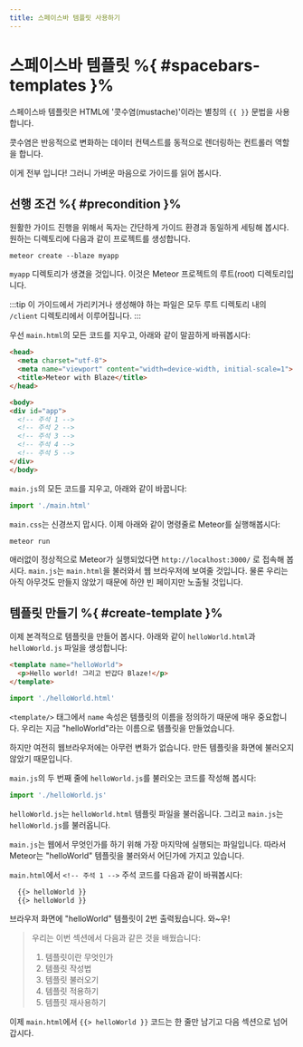 ```yaml
---
title: 스페이스바 템플릿 사용하기
---
```


# 스페이스바 템플릿 %{ #spacebars-templates }%

스페이스바 템플릿은 HTML에 '콧수염(mustache)'이라는 별칭의 `{​{ }}` 문법을 사용합니다.

콧수염은 반응적으로 변화하는 데이터 컨텍스트를 동적으로 렌더링하는 컨트롤러 역할을 합니다.

이게 전부 입니다! 그러니 가벼운 마음으로 가이드를 읽어 봅시다.

## 선행 조건 %{ #precondition }%

원활한 가이드 진행을 위해서 독자는 간단하게 가이드 환경과 동일하게 세팅해 봅시다.
원하는 디렉토리에 다음과 같이 프로젝트를 생성합니다.

```shell
meteor create --blaze myapp
```

`myapp` 디렉토리가 생겼을 것입니다.
이것은 Meteor 프로젝트의 루트(root) 디렉토리입니다.

:::tip
이 가이드에서 가리키거나 생성해야 하는 파일은 모두 루트 디렉토리 내의 `/client` 디렉토리에서 이루어집니다.
:::

우선 `main.html`의 모든 코드를 지우고, 아래와 같이 말끔하게 바꿔봅시다:
```html
<head>
  <meta charset="utf-8">
  <meta name="viewport" content="width=device-width, initial-scale=1">
  <title>Meteor with Blaze</title>
</head>

<body>
<div id="app">
  <!-- 주석 1 -->
  <!-- 주석 2 -->
  <!-- 주석 3 -->
  <!-- 주석 4 -->
  <!-- 주석 5 -->
</div>
</body>
```

`main.js`의 모든 코드를 지우고, 아래와 같이 바꿉니다:
```js
import './main.html'
```

`main.css`는 신경쓰지 맙시다.
이제 아래와 같이 명령줄로 Meteor를 실행해봅시다:
```shell
meteor run
```
애러없이 정상적으로 Meteor가 실행되었다면 `http://localhost:3000/` 로 접속해 봅시다.
`main.js`는 `main.html`을 불러와서 웹 브라우저에 보여줄 것입니다.
물론 우리는 아직 아무것도 만들지 않았기 때문에 하얀 빈 페이지만 노출될 것입니다.

## 템플릿 만들기 %{ #create-template }%

이제 본격적으로 템플릿을 만들어 봅시다. 아래와 같이 `helloWorld.html`과 `helloWorld.js` 파일을 생성합니다:
```html
<template name="helloWorld">
  <p>Hello world! 그리고 반갑다 Blaze!</p>
</template>
```
```js
import './helloWorld.html'
```

`<template/>` 태그에서 `name` 속성은 템플릿의 이름을 정의하기 때문에 매우 중요합니다.
우리는 지금 "helloWorld"라는 이름으로 템플릿을 만들었습니다.

하지만 여전히 웹브라우저에는 아무런 변화가 없습니다.
만든 템플릿을 화면에 불러오지 않았기 때문입니다.

`main.js`의 두 번째 줄에 `helloWorld.js`를 불러오는 코드를 작성해 봅시다:
```js
import './helloWorld.js'
```

`helloWorld.js`는 `helloWorld.html` 템플릿 파일을 불러옵니다.
그리고 `main.js`는 `helloWorld.js`를 불러옵니다.

`main.js`는 웹에서 무엇인가를 하기 위해 가장 마지막에 실행되는 파일입니다.
따라서 Meteor는 "helloWorld" 템플릿을 불러와서 어딘가에 가지고 있습니다.

`main.html`에서 `<!-- 주석 1 -->` 주석 코드를 다음과 같이 바꿔봅시다:
```html
  {{> helloWorld }}
  {{> helloWorld }}
```
브라우저 화면에 "helloWorld" 템플릿이 2번 출력됬습니다. 와~우!

> 우리는 이번 섹션에서 다음과 같은 것을 배웠습니다:
> 1. 템플릿이란 무엇인가
> 2. 템플릿 작성법
> 3. 템플릿 불러오기
> 4. 템플릿 적용하기
> 5. 템플릿 재사용하기

이제 `main.html`에서 `{​{> helloWorld }}` 코드는 한 줄만 남기고 다음 섹션으로 넘어갑시다.
